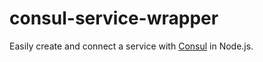 # consul-service-wrapper
Easily create and connect a service with [Consul](https://www.consul.io/) in Node.js.
